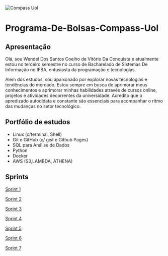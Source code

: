 ![Compass Uol](https://i.imgur.com/BTAqo7j.jpeg)
# Programa-De-Bolsas-Compass-Uol
 
## Apresentação

Olá, sou Wendel Dos Santos Coelho de Vitório Da Conquista e atualmente estou no terceiro semestre no curso de Bacharelado de Sistemas De Informação no IFBA, entusiasta da programação e tecnologias.

Além dos estudos, sou apaixonado por explorar novas tecnologias e tendências do mercado. Estou sempre em busca de aprimorar meus conhecimentos e aprimorar minhas habilidades através de cursos online, projetos e atividades decorrentes da universidade. Acredito que o apredizado autodidata e constante são essenciais para acompanhar o ritmo das mudanças no setor tecnológico.

## Portfólio de estudos

- Linux (c/terminal, Shell)
- Git e GitHub (c/ gist e Github Pages)
- SQL para Análise de Dados
- Python
- Docker
- AWS (S3,LAMBDA, ATHENA)

## Sprints

[Sprint 1](https://github.com/WendeldsCoelho/Programa-De-Bolsas-Compass-Uol/blob/main/Sprint%201/README.md)

[Sprint 2](https://github.com/WendeldsCoelho/Programa-De-Bolsas-Compass-Uol/tree/main/Sprint%202/README.md)

[Sprint 3](https://github.com/WendeldsCoelho/Programa-De-Bolsas-Compass-Uol/tree/main/Sprint%203)

[Sprint 4](https://github.com/WendeldsCoelho/Programa-De-Bolsas-Compass-Uol/tree/main/Sprint%204)

[Sprint 5](https://github.com/WendeldsCoelho/Programa-De-Bolsas-Compass-Uol/tree/main/Sprint%205)

[Sprint 6](https://github.com/WendeldsCoelho/Programa-De-Bolsas-Compass-Uol/tree/main/Sprint_6)

[Sprint 7](https://github.com/WendeldsCoelho/Programa-De-Bolsas-Compass-Uol/tree/main/Sprint_7)
